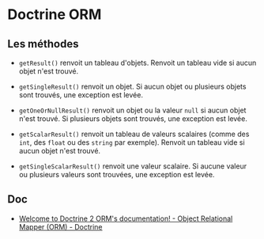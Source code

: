 # Doctrine ORM

## Les méthodes

- `getResult()` renvoit un tableau d'objets. Renvoit un tableau vide si aucun objet n'est trouvé.
- `getSingleResult()` renvoit un objet. Si aucun objet ou plusieurs objets sont trouvés, une exception est levée.
- `getOneOrNullResult()` renvoit un objet ou la valeur `null` si aucun objet n'est trouvé. Si plusieurs objets sont trouvés, une exception est levée.

- `getScalarResult()` renvoit un tableau de valeurs scalaires (comme des `int`, des `float` ou des `string` par exemple). Renvoit un tableau vide si aucun objet n'est trouvé.
- `getSingleScalarResult()` renvoit une valeur scalaire. Si aucune valeur ou plusieurs valeurs sont trouvées, une exception est levée.

## Doc

- [Welcome to Doctrine 2 ORM's documentation! - Object Relational Mapper (ORM) - Doctrine](https://www.doctrine-project.org/projects/doctrine-orm/en/2.6/index.html)

